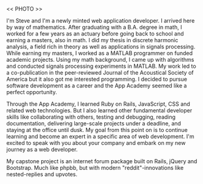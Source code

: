 << PHOTO >>

I'm Steve and I'm a newly minted web application developer.  I arrived here by way of mathematics.  After graduating with a B.A. degree in math, I worked for a few years as an actuary before going back to school and earning a masters, also in math.  I did my thesis in discrete harmonic analysis, a field rich in theory as well as applications in signals processing.  While earning my masters, I worked as a MATLAB programmer on funded academic projects.  Using my math background, I came up with algorithms and conducted signals processing experiments in MATLAB.  My work led to a co-publication in the peer-reviewed Journal of the Acoustical Society of America but it also got me interested programming.  I decided to pursue software development as a career and the App Academy seemed like a perfect opportunity.

Through the App Academy, I learned Ruby on Rails, JavaScript, CSS and related web technologies.  But I also learned other fundamental developer skills like collaborating with others, testing and debugging, reading documentation, delivering large-scale projects under a deadline, and staying at the office until dusk.  My goal from this point on is to continue learning and become an expert in a specific area of web development.  I'm excited to speak with you about your company and embark on my new journey as a web developer.

My capstone project is an internet forum package built on Rails, jQuery and Bootstrap.  Much like phpbb, but with modern "reddit"-innovations like nested-replies and upvotes.